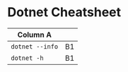 # Dotnet Cheatsheet

| Column A        |     |
| --------------- | --- |
| `dotnet --info` | B1  |
| `dotnet -h`     | B1  |
